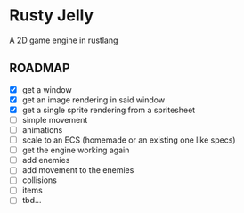 # Rusty Jelly

A 2D game engine in rustlang

## ROADMAP

- [x] get a window
- [x] get an image rendering in said window
- [x] get a single sprite rendering from a spritesheet
- [ ] simple movement
- [ ] animations
- [ ] scale to an ECS (homemade or an existing one like specs)
- [ ] get the engine working again
- [ ] add enemies
- [ ] add movement to the enemies
- [ ] collisions
- [ ] items
- [ ] tbd...